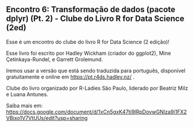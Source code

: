 ## Encontro 6: Transformação de dados (pacote dplyr) (Pt. 2) - Clube do Livro R for Data Science (2ed)

Esse é um encontro do clube do livro R for Data Science (2 edição)!

Esse livro foi escrito por Hadley Wickham (criador do ggplot2), Mine Çetinkaya-Rundel, e Garrett Grolemund.

Iremos usar a versão que está sendo traduzida para português, disponível gratuitamente e online em https://pt.r4ds.hadley.nz/ .

Clube do livro organizado por R-Ladies São Paulo, liderado por Beatriz Milz e Luana Antunes.

Saiba mais em: https://docs.google.com/document/d/1xCn5gxK47tj9lRpDovwGNlza9i1FX2VBixo1V7VtUUs/edit?usp=sharing
